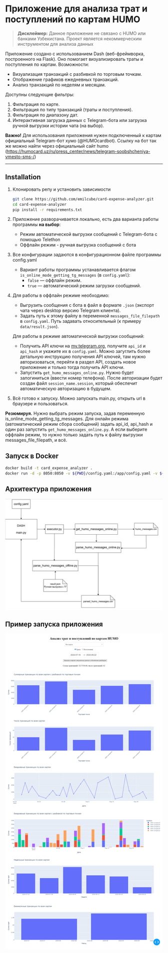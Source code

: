 # Приложение для анализа трат и поступлений по картам HUMO

> **Дисклеймер:** Данное приложение не связано с HUMO или банками Узбекистана. Проект является некоммерческим инструментом для анализа данных

Приложение создано с использованием Dash (веб-фреймворка, построенного на Flask). Оно помогает визуализировать траты и поступления по картам. Возможности:

- Визуализация транзакций с разбивкой по торговым точкам.
- Отображение графиков ежедневных транзакций.
- Анализ транзакций по неделям и месяцам.

Доступны следующие фильтры:
1. Фильтрация по карте.
2. Фильтрация по типу транзакций (траты и поступления).
3. Фильтрация по диапазону дат.
4. Интерактивная загрузка данных с Telegram-бота или загрузка ручной выгрузки истории чата (на выбор).

**Важно!** Для использования приложения нужен подключенный к картам официальный Telegram-бот хумо (@HUMOcardbot). Ссылку на бот так же можно найти через официальный сайт humo (https://humocard.uz/ru/press_center/news/telegram-soobshcheniya-vmesto-sms-/)

--- 

## Installation

1. Клонировать репу и установить зависимости

   ```bash
   git clone https://github.com/emilcube/card-expense-analyzer.git
   cd card-expense-analyzer
   pip install -r requirements.txt
   ```
2. Приложение разворачивается локально, есть два варианта работы программы **на выбор**:
   - Режим автоматической выгрузки сообщений с Telegram-бота с помощью Telethon
   - Оффлайн режим - ручная выгрузка сообщений с бота

3. Все конфигурации задаются в конфигурационном файле программы config.yaml

   - Вариант работы программы устанавливается флагом `is_online_mode_getting_tg_messages` (в `config.yaml`):
     - `false` — оффлайн режим.
     - `true` — автоматический режим загрузки сообщений.

4. 
   Для работы в оффлайн режиме необходимо:
    - Выгрузить сообщения с бота в файл в формате `.json` (экспорт чата через desktop версию Telegram клиента).
    - Задать путь к этому файлу в переменной `messages_file_filepath` в `config.yaml`. Путь задавать относительный (к примеру `data/result.json`).
 
   Для работы в режиме автоматической выгрузки сообщений:
    - Получить API ключи на [my.telegram.org](https://my.telegram.org/), получите `api_id` и `api_hash` и укажите их в `config.yaml`. Можно загуглить более детальную инструкцию получения API ключей, там нужно авторизоваться, перейти в раздел API, создать новое приложение и только тогда получить API ключи.
    - Запустить `get_humo_messages_online.py`. Нужно будет залогиниться (ввести номер телефона). После авторизации будет создан файл `session_name.session`, который обеспечит автоматическую авторизацию в будущем.

5. Всё готово к запуску. Можно запускать main.py, открыть url в браузере и пользоваться.

**Резюмируя.**
Нужно выбрать режим запуска, задав переменную is_online_mode_getting_tg_messages. Для онлайн режима (автоматический режим сбора сообщений) задать api_id, api_hash и один раз запустить `get_humo_messages_online.py`. А если выберите оффлайн режим, то нужно только задать путь к файлу выгрузки messages_file_filepath, и всё.

## Запуск в Docker
```bash
docker build -t card_expense_analyzer .
docker run -d -p 8050:8050 -v ${PWD}/config.yaml:/app/config.yaml -v ${PWD}/data:/app/data -v ${PWD}/session_name.session:/app/session_name.session --name card_expense_analyzer_container card_expense_analyzer:latest
```

## Архитектура приложения

![архитектура приложения](images/architecture.png)

## Пример запуска приложения

![Описание изображения](images/example.png)
